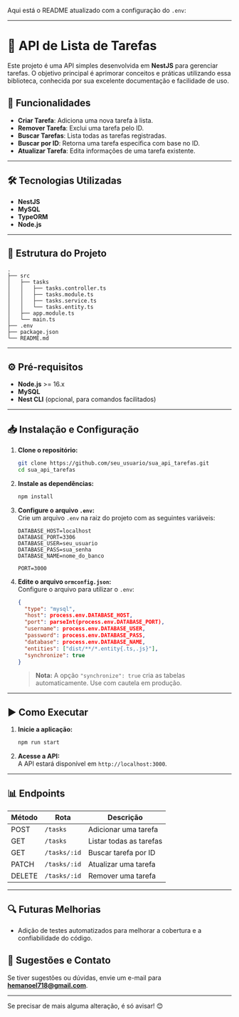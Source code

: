 Aqui está o README atualizado com a configuração do `.env`:

---

# 📝 API de Lista de Tarefas

Este projeto é uma API simples desenvolvida em **NestJS** para gerenciar tarefas. O objetivo principal é aprimorar conceitos e práticas utilizando essa biblioteca, conhecida por sua excelente documentação e facilidade de uso.

## 🚀 Funcionalidades

- **Criar Tarefa**: Adiciona uma nova tarefa à lista.  
- **Remover Tarefa**: Exclui uma tarefa pelo ID.  
- **Buscar Tarefas**: Lista todas as tarefas registradas.  
- **Buscar por ID**: Retorna uma tarefa específica com base no ID.  
- **Atualizar Tarefa**: Edita informações de uma tarefa existente.

---

## 🛠️ Tecnologias Utilizadas

- **NestJS**  
- **MySQL**  
- **TypeORM**  
- **Node.js**  

---

## 📂 Estrutura do Projeto

```plaintext
.
├── src
│   ├── tasks
│   │   ├── tasks.controller.ts
│   │   ├── tasks.module.ts
│   │   ├── tasks.service.ts
│   │   └── tasks.entity.ts
│   ├── app.module.ts
│   └── main.ts
├── .env
├── package.json
└── README.md
```

---

## ⚙️ Pré-requisitos

- **Node.js** >= 16.x  
- **MySQL**  
- **Nest CLI** (opcional, para comandos facilitados)

---

## 📥 Instalação e Configuração

1. **Clone o repositório:**

   ```bash
   git clone https://github.com/seu_usuario/sua_api_tarefas.git
   cd sua_api_tarefas
   ```

2. **Instale as dependências:**

   ```bash
   npm install
   ```

3. **Configure o arquivo `.env`:**  
   Crie um arquivo `.env` na raiz do projeto com as seguintes variáveis:

   ```plaintext
   DATABASE_HOST=localhost
   DATABASE_PORT=3306
   DATABASE_USER=seu_usuario
   DATABASE_PASS=sua_senha
   DATABASE_NAME=nome_do_banco

   PORT=3000
   ```

4. **Edite o arquivo `ormconfig.json`:**  
   Configure o arquivo para utilizar o `.env`:

   ```json
   {
     "type": "mysql",
     "host": process.env.DATABASE_HOST,
     "port": parseInt(process.env.DATABASE_PORT),
     "username": process.env.DATABASE_USER,
     "password": process.env.DATABASE_PASS,
     "database": process.env.DATABASE_NAME,
     "entities": ["dist/**/*.entity{.ts,.js}"],
     "synchronize": true
   }
   ```

   > **Nota:** A opção `"synchronize": true` cria as tabelas automaticamente. Use com cautela em produção.

---

## ▶️ Como Executar

1. **Inicie a aplicação:**

   ```bash
   npm run start
   ```

2. **Acesse a API:**  
   A API estará disponível em `http://localhost:3000`.

---

## 📊 Endpoints

| Método | Rota              | Descrição              |
|--------|-------------------|------------------------|
| POST   | `/tasks`          | Adicionar uma tarefa   |
| GET    | `/tasks`          | Listar todas as tarefas|
| GET    | `/tasks/:id`      | Buscar tarefa por ID   |
| PATCH  | `/tasks/:id`      | Atualizar uma tarefa   |
| DELETE | `/tasks/:id`      | Remover uma tarefa     |

---

## 🔍 Futuras Melhorias

- Adição de testes automatizados para melhorar a cobertura e a confiabilidade do código.

## 📩 Sugestões e Contato

Se tiver sugestões ou dúvidas, envie um e-mail para **hemanoel718@gmail.com**.

---

Se precisar de mais alguma alteração, é só avisar! 😊

